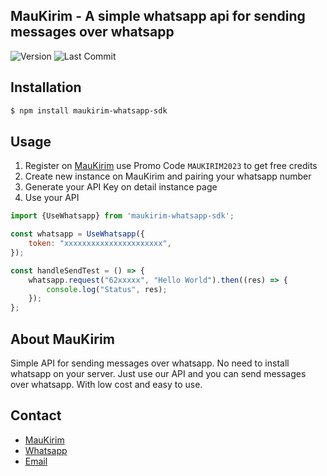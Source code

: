 ## MauKirim - A simple whatsapp api for sending messages over whatsapp

![Version](https://img.shields.io/npm/v/maukirim-whatsapp-sdk?color=075e54)
![Last Commit](https://img.shields.io/github/last-commit/MauKirim/WhatsappAPI-SDK?color=075e54)

## Installation

```bash
$ npm install maukirim-whatsapp-sdk
```

## Usage

1. Register on [MauKirim](https://app.maukirim.com) use Promo Code `MAUKIRIM2023` to get free credits
2. Create new instance on MauKirim and pairing your whatsapp number
3. Generate your API Key on detail instance page
4. Use your API

```javascript
import {UseWhatsapp} from 'maukirim-whatsapp-sdk';

const whatsapp = UseWhatsapp({
    token: "xxxxxxxxxxxxxxxxxxxxxx",
});

const handleSendTest = () => {
    whatsapp.request("62xxxxx", "Hello World").then((res) => {
        console.log("Status", res);
    });
};

```

## About MauKirim

Simple API for sending messages over whatsapp. No need to install whatsapp on your server. Just use our API and you can
send messages over whatsapp. With low cost and easy to use.

## Contact

- [MauKirim](https://maukirim.com)
- [Whatsapp](https://wa.me/6285792071380)
- [Email](mailto:info@maukirim.com)

